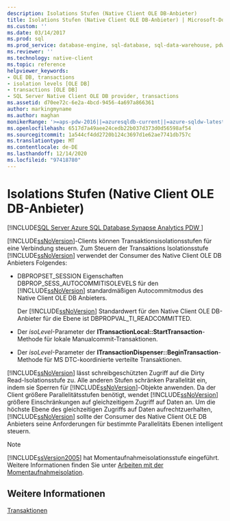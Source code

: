 ```yaml
---
description: Isolations Stufen (Native Client OLE DB-Anbieter)
title: Isolations Stufen (Native Client OLE DB-Anbieter) | Microsoft-Dokumentation
ms.custom: ''
ms.date: 03/14/2017
ms.prod: sql
ms.prod_service: database-engine, sql-database, sql-data-warehouse, pdw
ms.reviewer: ''
ms.technology: native-client
ms.topic: reference
helpviewer_keywords:
- OLE DB, transactions
- isolation levels [OLE DB]
- transactions [OLE DB]
- SQL Server Native Client OLE DB provider, transactions
ms.assetid: d70ee72c-6e2a-4bcd-9456-4a697a866361
author: markingmyname
ms.author: maghan
monikerRange: '>=aps-pdw-2016||=azuresqldb-current||=azure-sqldw-latest||>=sql-server-2016||>=sql-server-linux-2017||=azuresqldb-mi-current'
ms.openlocfilehash: 6517d7a49aee24cedb22b037d373d0d56598af54
ms.sourcegitcommit: 1a544cf4dd2720b124c3697d1e62ae7741db757c
ms.translationtype: MT
ms.contentlocale: de-DE
ms.lasthandoff: 12/14/2020
ms.locfileid: "97418780"
---
```

# <a name="isolation-levels-native-client-ole-db-provider"></a>Isolations Stufen (Native Client OLE DB-Anbieter)
[!INCLUDE[SQL Server Azure SQL Database Synapse Analytics PDW ](../../includes/applies-to-version/sql-asdb-asdbmi-asa-pdw.md)]

  [!INCLUDE[ssNoVersion](../../includes/ssnoversion-md.md)]-Clients können Transaktionsisolationsstufen für eine Verbindung steuern. Zum Steuern der Transaktions Isolationsstufe [!INCLUDE[ssNoVersion](../../includes/ssnoversion-md.md)] verwendet der Consumer des Native Client OLE DB Anbieters Folgendes:  
  
-   DBPROPSET_SESSION Eigenschaften DBPROP_SESS_AUTOCOMMITISOLEVELS für den [!INCLUDE[ssNoVersion](../../includes/ssnoversion-md.md)] standardmäßigen Autocommitmodus des Native Client OLE DB Anbieters.  
  
     Der [!INCLUDE[ssNoVersion](../../includes/ssnoversion-md.md)] Standardwert für den Native Client OLE DB-Anbieter für die Ebene ist DBPROPVAL_TI_READCOMMITTED.  
  
-   Der *isoLevel*-Parameter der **ITransactionLocal::StartTransaction**-Methode für lokale Manualcommit-Transaktionen.  
  
-   Der *isoLevel*-Parameter der **ITransactionDispenser::BeginTransaction**-Methode für MS DTC-koordinierte verteilte Transaktionen.  
  
 [!INCLUDE[ssNoVersion](../../includes/ssnoversion-md.md)] lässt schreibgeschützten Zugriff auf die Dirty Read-Isolationsstufe zu. Alle anderen Stufen schränken Parallelität ein, indem sie Sperren für [!INCLUDE[ssNoVersion](../../includes/ssnoversion-md.md)]-Objekte anwenden. Da der Client größere Parallelitätsstufen benötigt, wendet [!INCLUDE[ssNoVersion](../../includes/ssnoversion-md.md)] größere Einschränkungen auf gleichzeitigem Zugriff auf Daten an. Um die höchste Ebene des gleichzeitigen Zugriffs auf Daten aufrechtzuerhalten, [!INCLUDE[ssNoVersion](../../includes/ssnoversion-md.md)] sollte der Consumer des Native Client OLE DB Anbieters seine Anforderungen für bestimmte Parallelitäts Ebenen intelligent steuern.  
  
> [!NOTE]  
>  [!INCLUDE[ssVersion2005](../../includes/ssversion2005-md.md)] hat Momentaufnahmeisolationsstufe eingeführt. Weitere Informationen finden Sie unter [Arbeiten mit der Momentaufnahmeisolation](../../relational-databases/native-client/features/working-with-snapshot-isolation.md).  
  
## <a name="see-also"></a>Weitere Informationen  
 [Transaktionen](../../relational-databases/native-client-ole-db-transactions/transactions.md)  
  
  
